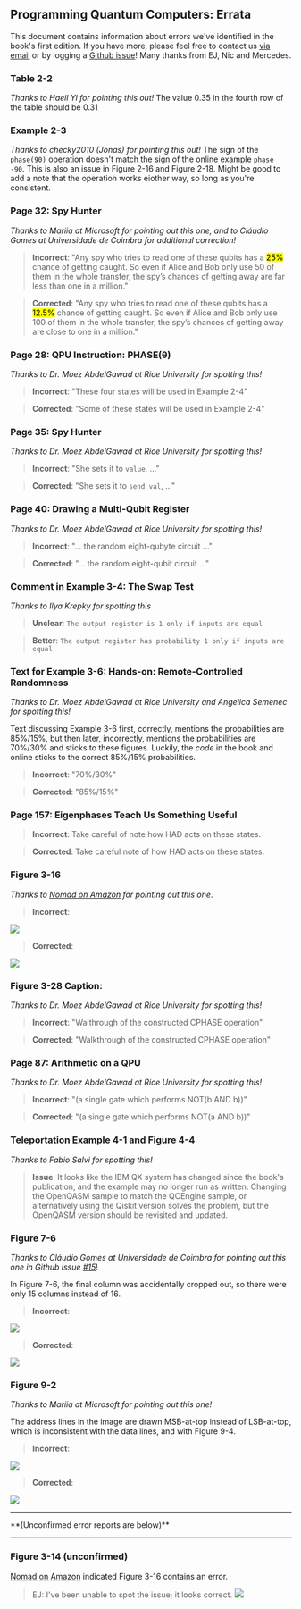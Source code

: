 ## Programming Quantum Computers: Errata

This document contains information about errors we've identified in the book's first edition. If you have more, please feel free to contact us [via email](octopus@machinelevel.com) or by logging a [Github issue](https://github.com/oreilly-qc/oreilly-qc.github.io/issues)! Many thanks from EJ, Nic and Mercedes.

### Table 2-2
*Thanks to Haeil Yi for pointing this out!* The value 0.35 in the fourth row of the table should be 0.31

### Example 2-3
*Thanks to checky2010 (Jonas) for pointing this out!* The sign of the `phase(90)` operation doesn't match the sign of the online example `phase -90`. This is also an issue in Figure 2-16 and Figure 2-18. Might be good to add a note that the operation works eiother way, so long as you're consistent.

### Page 32: Spy Hunter
*Thanks to Mariia at Microsoft for pointing out this one, and to Cláudio Gomes at Universidade de Coimbra for additional correction!*

> **Incorrect**: "Any spy who tries to read one of these qubits has a <mark>25%</mark> chance of getting caught. So even if Alice and Bob only use 50 of them in the whole transfer, the spy’s chances of getting away are far less than one in a million."

> **Corrected**: "Any spy who tries to read one of these qubits has a <mark>12.5%</mark> chance of getting caught. So even if Alice and Bob only use 100 of them in the whole transfer, the spy’s chances of getting away are close to one in a million."

### Page 28: QPU Instruction: PHASE(θ)
*Thanks to Dr. Moez AbdelGawad at Rice University for spotting this!*

> **Incorrect**: "These four states will be used in Example 2-4"

> **Corrected**: "Some of these states will be used in Example 2-4"

### Page 35: Spy Hunter
*Thanks to Dr. Moez AbdelGawad at Rice University for spotting this!*

> **Incorrect**: "She sets it to `value`, ..."

> **Corrected**: "She sets it to `send_val`, ..."

### Page 40: Drawing a Multi-Qubit Register
*Thanks to Dr. Moez AbdelGawad at Rice University for spotting this!*

> **Incorrect**: "... the random eight-qubyte circuit ..."

> **Corrected**: "... the random eight-qubit circuit ..."

### Comment in Example 3-4: The Swap Test
*Thanks to Ilya Krepky for spotting this*

> **Unclear**: `The output register is 1 only if inputs are equal`

> **Better**: `The output register has probability 1 only if inputs are equal`

### Text for Example 3-6: Hands-on: Remote-Controlled Randomness
*Thanks to Dr. Moez AbdelGawad at Rice University and Angelica Semenec for spotting this!*

Text discussing Example 3-6 first, correctly, mentions the probabilities are 85%/15%, but then later, incorrectly, mentions the probabilities are 70%/30% and sticks to these figures.  Luckily, the *code* in the book and online sticks to the correct 85%/15% probabilities.

> **Incorrect**: "70%/30%"

> **Corrected**: "85%/15%"

### Page 157: Eigenphases Teach Us Something Useful

> **Incorrect**:
Take careful of note how HAD acts on these states.

> **Corrected**:
Take careful note of how HAD acts on these states.

### Figure 3-16
*Thanks to [Nomad on Amazon](https://www.amazon.com/gp/customer-reviews/RH7J6KC7VZHGS/ref=cm_cr_dp_d_rvw_ttl?ie=UTF8&ASIN=1492039683) for pointing out this one*.

> **Incorrect**:
<img src="Figure3-16-incorrect.png">

> **Corrected**:
<img src="Figure3-16-corrected.png">

### Figure 3-28 Caption:
*Thanks to Dr. Moez AbdelGawad at Rice University for spotting this!*

> **Incorrect**: "Walthrough of the constructed CPHASE operation"

> **Corrected**: "Walkthrough of the constructed CPHASE operation"

### Page 87: Arithmetic on a QPU
*Thanks to Dr. Moez AbdelGawad at Rice University for spotting this!*

> **Incorrect**: "(a single gate which performs NOT(b AND b))"

> **Corrected**: "(a single gate which performs NOT(a AND b))"

### Teleportation Example 4-1 and Figure 4-4
*Thanks to Fabio Salvi for spotting this!*

> **Issue**: It looks like the IBM QX system has changed since the book's publication, and the example may no longer run as written. Changing the OpenQASM sample to match the QCEngine sample, or alternatively using the Qiskit version solves the problem, but the OpenQASM version should be revisited and updated.

### Figure 7-6
*Thanks to Cláudio Gomes at Universidade de Coimbra for pointing out this one in Github issue [#15](https://github.com/oreilly-qc/oreilly-qc.github.io/issues/15)*!

In Figure 7-6, the final column was accidentally cropped out, so there were only 15 columns instead of 16.

> **Incorrect**:
<img src="Figure7-6-incorrect.png">

> **Corrected**:
<img src="Figure7-6-corrected.png">

### Figure 9-2
*Thanks to Mariia at Microsoft for pointing out this one!*

The address lines in the image are drawn MSB-at-top instead of LSB-at-top, which is inconsistent with the data lines, and with Figure 9-4.

> **Incorrect**:
<img src="Figure9-2-incorrect.png">

> **Corrected**:
<img src="Figure9-2-corrected.png">

<hr/>
**(Unconfirmed error reports are below)**
<hr/>

### Figure 3-14 (unconfirmed)
[Nomad on Amazon](https://www.amazon.com/gp/customer-reviews/RH7J6KC7VZHGS/ref=cm_cr_dp_d_rvw_ttl?ie=UTF8&ASIN=1492039683) indicated Figure 3-16 contains an error.
> EJ: I've been unable to spot the issue; it looks correct.
><img src="Figure3-14-looksok.png">

